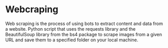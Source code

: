 # Webcraping
Web scraping is the process of using bots to extract content and data from a website.
 Python script that uses the requests library and the BeautifulSoup library from the bs4 package to scrape images from a given URL and save them to a specified folder on your local machine.
